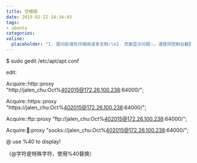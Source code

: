 ```yaml
---
title: 空模板
date: 2015-02-22 14:34:43
tags:
- ubuntu
categories:
valine:
  placeholder: "1. 提问前请先仔细阅读本文档⚡\n2. 页面显示问题💥，请提供控制台截图📸或者您的测试网址\n3. 其他任何报错💣，请提供详细描述和截图📸，祝食用愉快💪"
---
```


$ sudo gedit /etc/apt/apt.conf

edit:

Acquire::http::proxy "http://jalen_chu:Oct%402015@172.26.100.238:64000/";

Acquire::https::proxy "https://jalen_chu:Oct%402015@172.26.100.238:64000/";

Acquire::ftp::proxy "ftp://jalen_chu:Oct%402015@172.26.100.238:64000/";

Acquire::socks::proxy "socks://jalen_chu:Oct%402015@172.26.100.238:64000/";


@ use %40 to display!

（@字符是特殊字符，使用%40替换）

